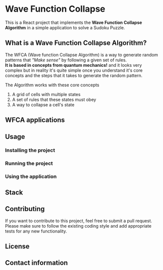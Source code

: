 # Wave Function Collapse

This is a React project that implements the **Wave Function Collapse Algorithm** in a simple application to solve a Sudoku Puzzle.

## What is a Wave Function Collapse Algorithm?

The WFCA (Wave function Collapse Algorithm) is a way to generate random patterns that *"Make sense"* by following a given set of rules.  
**It is based in concepts from quantum mechanics!** and it looks very complex but in reality it's quite simple once you understand it's core concepts and the steps that it takes to generate the random pattern.  

The Algorithm works with these core concepts

1. A grid of cells with multiple states
2. A set of rules that these states must obey
3. A way to collapse a cell's state

## WFCA applications

## Usage

### Installing the project

### Running the project

### Using the application

## Stack

## Contributing

If you want to contribute to this project, feel free to submit a pull request. Please make sure to follow the existing coding style and add appropriate tests for any new functionality.

## License

## Contact information
